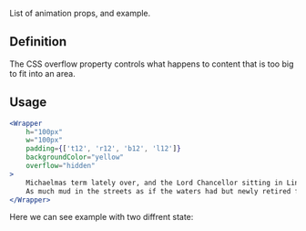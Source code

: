 List of animation props, and example.

## 	Definition

The CSS overflow property controls what happens to content that is too big to fit into an area.

## Usage 

```jsx
<Wrapper
	h="100px"
	w="100px"
	padding={['t12', 'r12', 'b12', 'l12']}
	backgroundColor="yellow"
	overflow="hidden"
>
	Michaelmas term lately over, and the Lord Chancellor sitting in Lincoln's Inn Hall. Implacable November weather.
	As much mud in the streets as if the waters had but newly retired from the face of the earth.
</Wrapper>
```

Here we can see example with two diffrent state:
